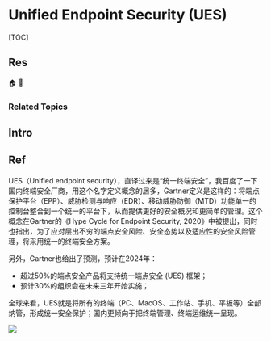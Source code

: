 # Unified Endpoint Security (UES)

[TOC]



## Res
🏠 
🚧 


### Related Topics



## Intro



## Ref
[谈终端--UES 终端一体化 - kfei的文章 - 知乎]: https://zhuanlan.zhihu.com/p/525621402

UES（Unified endpoint security），直译过来是“统一终端安全”，我百度了一下国内终端安全厂商，用这个名字定义概念的居多，Gartner定义是这样的：将端点保护平台（EPP）、威胁检测与响应（EDR）、移动威胁防御（MTD）功能单一的控制台整合到一个统一的平台下，从而提供更好的安全概况和更简单的管理。这个概念在Gartner的《Hype Cycle for Endpoint Security, 2020》中被提出，同时也指出，为了应对层出不穷的端点安全风险、安全态势以及适应性的安全风险管理，将采用统一的终端安全方案。

另外，Gartner也给出了预测，预计在2024年：
- 超过50%的端点安全产品将支持统一端点安全 (UES) 框架；
- 预计30%的组织会在未来三年开始实施；

全球来看，UES就是将所有的终端（PC、MacOS、工作站、手机、平板等）全部纳管，形成统一安全保护；国内更倾向于把终端管理、终端运维统一呈现。

![](../../../../../../../../Assets/Pics/Pasted%20image%2020240318214156.png)
